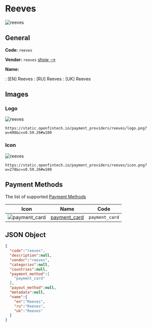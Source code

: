 
# Reeves 
![reeves](https://static.openfintech.io/payment_providers/reeves/logo.png?w=400&c=v0.59.26#w100)  

## General 
 
**Code:** `reeves` 
 
**Vendor:** `reeves` [show -->](/vendors/reeves/) 
 
**Name:** 
 
:	[EN] Reeves 
:	[RU] Reeves 
:	[UK] Reeves 
 

## Images 

### Logo 
 
![reeves](https://static.openfintech.io/payment_providers/reeves/logo.png?w=400&c=v0.59.26#w100)  

```
https://static.openfintech.io/payment_providers/reeves/logo.png?w=400&c=v0.59.26#w100
```  

### Icon 
 
![reeves](https://static.openfintech.io/payment_providers/reeves/icon.png?w=278&c=v0.59.26#w100)  

```
https://static.openfintech.io/payment_providers/reeves/icon.png?w=278&c=v0.59.26#w100
```  

## Payment Methods 
 
The list of supported [Payment Methods](/payment-methods/) 

|Icon|Name|Code| 
|:---:|:---:|:---:| 
|![payment_card](https://static.openfintech.io/payment_methods/payment_card/icon.svg?w=278&c=v0.59.26#w100) |[payment_card](/payment-methods/payment_card/)|`payment_card`| 
 

## JSON Object 

```json
{
  "code":"reeves",
  "description":null,
  "vendor":"reeves",
  "categories":null,
  "countries":null,
  "payment_method":[
    "payment_card"
  ],
  "payout_method":null,
  "metadata":null,
  "name":{
    "en":"Reeves",
    "ru":"Reeves",
    "uk":"Reeves"
  }
}
```  
